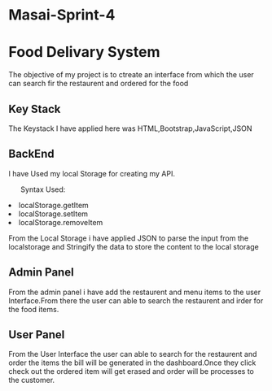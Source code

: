 # Masai-Sprint-4

<h1>Food Delivary System</h1>

The objective of my project is to ctreate an interface from which the user can search fir the restaurent and ordered for the food

<h2>Key Stack</h2>
The Keystack I have applied here was HTML,Bootstrap,JavaScript,JSON

<h2>BackEnd</h2>
I have Used my local Storage for creating my API.

<ul>Syntax Used:</ul>
<li>localStorage.getItem</li>
<li>localStorage.setItem</li>
<li>localStorage.removeItem</li>

From the Local Storage i have applied JSON to parse the input from the localstorage and Stringify the data to store the content to the local storage

<h2>Admin Panel</h2>
From the admin panel i have add the restaurent and menu items to the user Interface.From there the user can able to search the restaurent and irder for the food items.

<h2>User Panel</h2>
From the User Interface the user can able to search for the restaurent and order the items the bill will be generated in the dashboard.Once they click check out the ordered item will get erased and order will be processes to the customer.


